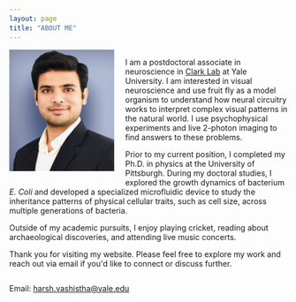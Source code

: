 ```yaml
---
layout: page
title: "ABOUT ME"
---
```


<div style="overflow:auto;">
    <img src="Picture.jpeg" alt="Alt text" style="float:left; margin: 0 20px 20px 0; width:190px; height:220px;"/>
    <p >I am a postdoctoral associate in neuroscience in <a href="https://clarklab.yale.edu/">Clark Lab</a> at Yale University. I am interested in visual neuroscience and use fruit fly as a model organism to understand how neural circuitry works to interpret complex visual patterns in the natural world. I use psychophysical experiments and live 2-photon imaging to find answers to these problems.</p>
    <p>Prior to my current position, I completed my Ph.D. in physics at the University of Pittsburgh. During my doctoral studies, I explored the growth dynamics of bacterium <em>E. Coli</em> and developed a specialized microfluidic device to study the inheritance patterns of physical cellular traits, such as cell size, across multiple generations of bacteria.</p>
    <p>Outside of my academic pursuits, I enjoy playing cricket, reading about archaeological discoveries, and attending live music concerts.</p>
    <p>Thank you for visiting my website. Please feel free to explore my work and reach out via email if you'd like to connect or discuss further.</p>
</div>

Email: harsh.vashistha@yale.edu
